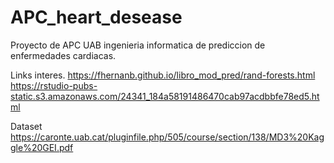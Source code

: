 # APC_heart_desease
Proyecto de APC UAB ingenieria informatica de prediccion de enfermedades cardiacas.

Links interes.
https://fhernanb.github.io/libro_mod_pred/rand-forests.html
https://rstudio-pubs-static.s3.amazonaws.com/24341_184a58191486470cab97acdbbfe78ed5.html

Dataset
https://caronte.uab.cat/pluginfile.php/505/course/section/138/MD3%20Kaggle%20GEI.pdf
